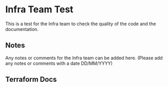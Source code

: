 # Infra Team Test

This is a test for the Infra team to check the quality of the code and the documentation.

## Notes

Any notes or comments for the Infra team can be added here. (Please add any notes or comments with a date DD/MM/YYYY)

## Terraform Docs

<!-- BEGIN_TF_DOCS -->

<!-- END_TF_DOCS -->
